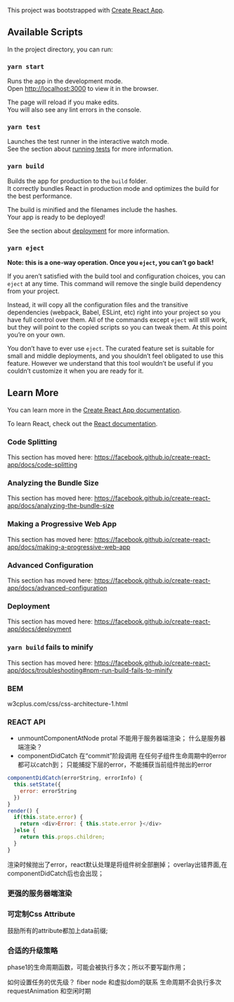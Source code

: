 
This project was bootstrapped with [Create React App](https://github.com/facebook/create-react-app).

## Available Scripts

In the project directory, you can run:

### `yarn start`

Runs the app in the development mode.<br />
Open [http://localhost:3000](http://localhost:3000) to view it in the browser.

The page will reload if you make edits.<br />
You will also see any lint errors in the console.

### `yarn test`

Launches the test runner in the interactive watch mode.<br />
See the section about [running tests](https://facebook.github.io/create-react-app/docs/running-tests) for more information.

### `yarn build`

Builds the app for production to the `build` folder.<br />
It correctly bundles React in production mode and optimizes the build for the best performance.

The build is minified and the filenames include the hashes.<br />
Your app is ready to be deployed!

See the section about [deployment](https://facebook.github.io/create-react-app/docs/deployment) for more information.

### `yarn eject`

**Note: this is a one-way operation. Once you `eject`, you can’t go back!**

If you aren’t satisfied with the build tool and configuration choices, you can `eject` at any time. This command will remove the single build dependency from your project.

Instead, it will copy all the configuration files and the transitive dependencies (webpack, Babel, ESLint, etc) right into your project so you have full control over them. All of the commands except `eject` will still work, but they will point to the copied scripts so you can tweak them. At this point you’re on your own.

You don’t have to ever use `eject`. The curated feature set is suitable for small and middle deployments, and you shouldn’t feel obligated to use this feature. However we understand that this tool wouldn’t be useful if you couldn’t customize it when you are ready for it.

## Learn More

You can learn more in the [Create React App documentation](https://facebook.github.io/create-react-app/docs/getting-started).

To learn React, check out the [React documentation](https://reactjs.org/).

### Code Splitting

This section has moved here: https://facebook.github.io/create-react-app/docs/code-splitting

### Analyzing the Bundle Size

This section has moved here: https://facebook.github.io/create-react-app/docs/analyzing-the-bundle-size

### Making a Progressive Web App

This section has moved here: https://facebook.github.io/create-react-app/docs/making-a-progressive-web-app

### Advanced Configuration

This section has moved here: https://facebook.github.io/create-react-app/docs/advanced-configuration

### Deployment

This section has moved here: https://facebook.github.io/create-react-app/docs/deployment

### `yarn build` fails to minify

This section has moved here: https://facebook.github.io/create-react-app/docs/troubleshooting#npm-run-build-fails-to-minify


### BEM
w3cplus.com/css/css-architecture-1.html

### REACT API
* unmountComponentAtNode
protal 不能用于服务器端渲染；
什么是服务器端渲染？
* componentDidCatch
在“commit”阶段调用
在任何子组件生命周期中的error都可以catch到；
只能捕捉下层的error，不能捕获当前组件抛出的error
```javascript
componentDidCatch(errorString, errorInfo) {
  this.setState({
    error: errorString
  })
}
render() {
  if(this.state.error) {
    return <div>Error: { this.state.error }</div>
  }else {
    return this.props.children;
  }
}
```
渲染时候抛出了error，react默认处理是将组件树全部删掉；
overlay出错界面,在componentDidCatch后也会出现；
### 更强的服务器端渲染
### 可定制Css Attribute
鼓励所有的attribute都加上data前缀;
### 合适的升级策略
phase1的生命周期函数，可能会被执行多次；所以不要写副作用；

如何设置任务的优先级？
fiber node
和虚拟dom的联系
生命周期不会执行多次
requestAnimation 和空闲时期
